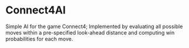 # Connect4AI
Simple AI for the game Connect4; Implemented by evaluating all possible moves within a pre-specified look-ahead distance and computing win probabilities for each move.
